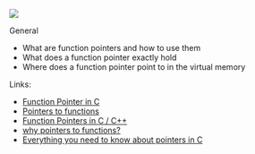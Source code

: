 [![](CSF-Images.A.7.png)](https://w3.cs.jmu.edu/kirkpams/OpenCSF/Books/csf/html/_images/CSF-Images.A.7.png)

General
- What are function pointers and how to use them
- What does a function pointer exactly hold
- Where does a function pointer point to in the virtual memory

Links:
- [Function Pointer in C](https://alx-intranet.hbtn.io/rltoken/yt8Q9jxzT_gyRAvnNkAgkw)
- [Pointers to functions](https://alx-intranet.hbtn.io/rltoken/wP-yWvo9IqbcQsywMmh_iQ)
- [Function Pointers in C / C++][1]
- [why pointers to functions?](https://alx-intranet.hbtn.io/rltoken/1vvWpH9Ux8axOLc9jPWcMw)
- [Everything you need to know about pointers in C][2]

[1]: https://alx-intranet.hbtn.io/rltoken/dAN27S1yyBPeBa8RGfvPNA/
[2]: https://alx-intranet.hbtn.io/rltoken/G_0lQzs4LAd1e5tKhNMPiw/

